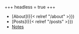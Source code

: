 +++
headless = true
+++

- [About]({{< relref "/about" >}})
- [Posts]({{< relref "/posts" >}})
- [Notes](https://ntk148v.github.io/notes)
